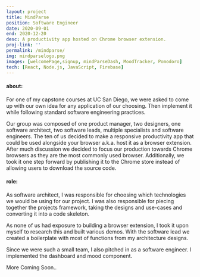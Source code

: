 ```yaml
---
layout: project
title: MindParse
position: Software Engineer
date: 2020-09-01
end: 2020-12-20
desc: A productivity app hosted on Chrome browser extension.
proj-link: ''
permalink: /mindparse/
img: mindparselogo.png
images: [welcomePage,signup, mindParseDash, MoodTracker, Pomodoro]
tech: [React, Node.js, JavaScript, Firebase]
---
```

<!-- image carousel -->
#### about:
 For one of my capstone courses at UC San Diego, we were asked to come up with our own idea for any application of our choosing. Then implement it while following standard software engineering practices.

Our group was composed of one product manager, two designers, one software architect, two software leads, multiple specialists and software engineers.
The ten of us decided to make a responsive productivity app that could be used alongside your browser a.k.a. host it as a browser extension. After much discussion we decided to focus our production towards Chrome browsers as they are the most commonly used browser. 
Additionally, we took it one step forward by publishing it to the Chrome store instead of allowing users to download the source code.

<!-- #### role-desc:  -->
#### role:
As software architect, I was responsible for choosing which technologies we would be using for our project. I was also responsible for piecing together the projects framework, taking the designs and use-cases and converting it into a code skeleton. 

As none of us had exposure to building a browser extension, I took it upon myself to research this and built various demos. With the software lead we created a boilerplate with most of functions from my architecture designs.

Since we were such a small team, I also pitched in as a software engineer. I implemented the dashboard and mood component. 

More Coming Soon..
